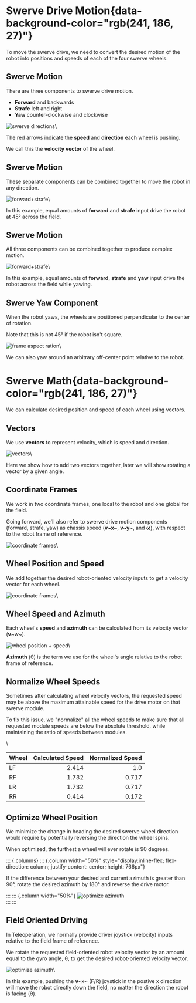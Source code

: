 # Swerve Drive Motion{data-background-color="rgb(241, 186, 27)"}

To move the swerve drive, we need to convert the desired motion of the robot into positions and speeds of each of the four swerve wheels.

## Swerve Motion

There are three components to swerve drive motion.

- **Forward** and backwards
- **Strafe** left and right
- **Yaw** counter-clockwise and clockwise

![swerve directions](img/swerve-math/directions.svg)\

The red arrows indicate the **speed** and **direction** each wheel is pushing.

We call this the **velocity vector** of the wheel.

## Swerve Motion

These separate components can be combined together to move the robot in any direction.

![forward+strafe](img/swerve-math/forward+strafe.svg)\

In this example, equal amounts of **forward** and **strafe** input drive the robot at 45° across the field.

## Swerve Motion

All three components can be combined together to produce complex motion.

![forward+strafe](img/swerve-math/forward+strafe+yaw.svg)\

In this example, equal amounts of **forward**, **strafe** and **yaw** input drive the robot across the field while yawing.

## Swerve Yaw Component

When the robot yaws, the wheels are positioned perpendicular to the center of rotation.

Note that this is not 45° if the robot isn't square.

![frame aspect ration](img/swerve-math/frame-aspect.svg)\

We can also yaw around an arbitrary off-center point relative to the robot.

# Swerve Math{data-background-color="rgb(241, 186, 27)"}

We can calculate desired position and speed of each wheel using vectors.

## Vectors

We use **vectors** to represent velocity, which is speed and direction.

![vectors](img/swerve-math/vectors.svg)\

Here we show how to add two vectors together, later we will show rotating a vector by a given angle.

## Coordinate Frames

We work in two coordinate frames, one local to the robot and one global for the field.

Going forward, we'll also refer to swerve drive motion components (forward, strafe, yaw) as chassis speed (**v~x~**, **v~y~**, and **ω**), with respect to the robot frame of reference.

![coordinate frames](img/swerve-math/coordinate-frames.svg)\

## Wheel Position and Speed

We add together the desired robot-oriented velocity inputs to get a velocity vector for each wheel.

![coordinate frames](img/swerve-math/wheel-vectors.svg)\

## Wheel Speed and Azimuth

Each wheel's **speed** and **azimuth** can be calculated from its velocity vector (**v**~w~).

![wheel position + speed](img/swerve-math/wheel-position+speed.svg)\

**Azimuth** (θ) is the term we use for the wheel's angle relative to the robot frame of reference.

## Normalize Wheel Speeds

Sometimes after calculating wheel velocity vectors, the requested speed may be above the maximum attainable speed for the drive motor on that swerve module.

To fix this issue, we "normalize" all the wheel speeds to make sure that all requested module speeds are below the absolute threshold, while maintaining the ratio of speeds between modules.

\

| Wheel | Calculated Speed | Normalized Speed |
| ----- | ---------------: | ---------------: |
| LF    |            2.414 |              1.0 |
| RF    |            1.732 |            0.717 |
| LR    |            1.732 |            0.717 |
| RR    |            0.414 |            0.172 |

## Optimize Wheel Position

We minimize the change in heading the desired swerve wheel direction would require by potentially reversing the direction the wheel spins.

When optimized, the furthest a wheel will ever rotate is 90 degrees.

::: {.columns}
::: {.column width="50%" style="display:inline-flex; flex-direction: column; justify-content: center; height: 766px"}

If the difference between your desired and current azimuth is greater than 90°, rotate the desired azimuth by 180° and reverse the drive motor.

:::
::: {.column width="50%"}
![optimize azimuth](img/swerve-math/optimized-azimuth.svg)\
:::
:::

## Field Oriented Driving

In Teleoperation, we normally provide driver joystick (velocity) inputs relative to the field frame of reference.

We rotate the requested field-oriented robot velocity vector by an amount equal to the gyro angle, θ, to get the desired robot-oriented velocity vector.

![optimize azimuth](img/swerve-math/field-oriented.svg)\

In this example, pushing the **v**~x~ (F/R) joystick in the postive x direction will move the robot directly down the field, no matter the direction the robot is facing (θ).

